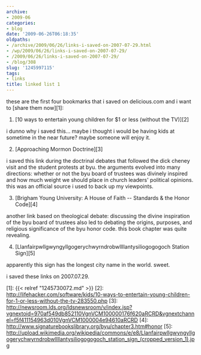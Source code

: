 ```yaml
---
archive:
- 2009-06
categories:
- blog
date: '2009-06-26T06:18:35'
oldpaths:
- /archive/2009/06/26/links-i-saved-on-2007-07-29.html
- /wp/2009/06/26/links-i-saved-on-2007-07-29/
- /2009/06/26/links-i-saved-on-2007-07-29/
- /blog/308
slug: '1245997115'
tags:
- links
title: linked list 1
---
```


these are the first four bookmarks that i saved on delicious.com and
i want to [share them now][1]:

1) [10 ways to entertain young children for $1 or less (without the
TV)][2]

i dunno why i saved this... maybe i thought i would be having kids at
sometime in the near future? maybe someone will enjoy it.

2) [Approaching Mormon Doctrine][3]

i saved this link during the doctrinal debates that followed the dick
cheney visit and the student protests at byu. the arguments evolved into
many directions: whether or not the byu board of trustees was divinely
inspired and how much weight we should place in church leaders' political
opinions. this was an official source i used to back up my viewpoints.

3) [Brigham Young University: A House of Faith -- Standards & the Honor
Code][4]

another link based on theological debate: discussing the divine
inspiration of the byu board of trustees also led to debating the origins,
purposes, and religious significance of the byu honor code. this book
chapter was quite revealing.

4) [Llanfairpwllgwyngyllgogerychwyrndrobwllllantysiliogogogoch Station
Sign][5]

apparently this sign has the longest city name in the world. sweet.

i saved these links on 2007.07.29.

[1]: {{< relref "1245730072.md" >}}
[2]: http://lifehacker.com/software/kids/10-ways-to-entertain-young-children-for-1-or-less-without-the-tv-283550.php
[3]: http://newsroom.lds.org/ldsnewsroom/v/index.jsp?vgnextoid=970af549db852110VgnVCM100000176f620aRCRD&vgnextchannel=f5f411154963d010VgnVCM1000004e94610aRCRD
[4]: http://www.signaturebookslibrary.org/byu/chapter3.htm#honor
[5]: http://upload.wikimedia.org/wikipedia/commons/e/e8/Llanfairpwllgwyngyllgogerychwyrndrobwllllantysiliogogogoch_station_sign_(cropped_version_1).jpg

